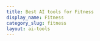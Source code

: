 ```yaml
---
title: Best AI tools for Fitness
display_name: Fitness
category_slug: fitness
layout: ai-tools
---
```

